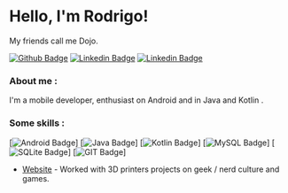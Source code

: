 # Hello, I'm Rodrigo!
My friends call me Dojo.

[![Github Badge](https://img.shields.io/badge/GitHub-100000?style=for-the-badge&logo=github&logoColor=white&link=https://github.com/rodrigodojo)](https://github.com/rodrigodojo)
[![Linkedin Badge](https://img.shields.io/badge/LinkedIn-0077B5?style=for-the-badge&logo=linkedin&logoColor=white&link=https://www.linkedin.com/in/rodrigo-de-oliva-jorge-40922174/)](https://www.linkedin.com/in/rodrigo-de-oliva-jorge-40922174/)
[![Linkedin Badge](https://img.shields.io/badge/Facebook-1877F2?style=for-the-badge&logo=facebook&logoColor=white&link=https://www.facebook.com/rodrigo.jorge.dojo)](https://www.facebook.com/rodrigo.jorge.dojo)


### About me :
I'm a mobile developer, enthusiast on Android and in Java and Kotlin .

### Some skills :

[![Android Badge](https://img.shields.io/badge/Android-3DDC84?style=for-the-badge&logo=android&logoColor=white)]
[![Java Badge](https://img.shields.io/badge/Java-ED8B00?style=for-the-badge&logo=java&logoColor=white)]
[![Kotlin Badge](https://img.shields.io/badge/Kotlin-0095D5?&style=for-the-badge&logo=kotlin&logoColor=white)]
[![MySQL Badge](https://img.shields.io/badge/MySQL-00000F?style=for-the-badge&logo=mysql&logoColor=white)]
[![SQLite Badge](https://img.shields.io/badge/SQLite-07405E?style=for-the-badge&logo=sqlite&logoColor=white)]
[![GIT Badge](https://img.shields.io/badge/Git-F05032?style=for-the-badge&logo=git&logoColor=white)]


- [Website](https://dojogeekstore.com.br) - Worked with 3D printers projects on geek / nerd culture and games.
